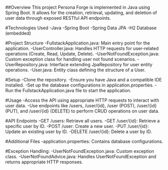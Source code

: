##Overview
This project Persona Forge is implemented in Java using Spring Boot. It allows for the
creation, retrieval, updating, and deletion of user data through exposed RESTful API endpoints.

#Technologies Used
-Java
-Spring Boot
-Spring Data JPA
-H2 Database (embedded)

#Project Structure
-FullstackApplication.java: Main entry point for the application.
-UserController.java: Handles HTTP requests for user-related operations (Create, Read, Update, Delete).
-UserNotFoundException.java: Custom exception class for handling user not found scenarios.
-UserRepository.java: Interface extending JpaRepository for user entity operations.
-User.java: Entity class defining the structure of a User.

#Setup
-Clone the repository.
-Ensure you have Java and a compatible IDE installed.
-Set up the database configurations in application.properties.
-Run the FullstackApplication.java file to start the application.

#Usage
-Access the API using appropriate HTTP requests to interact with user data.
-Use endpoints like /users, /user/{id}, /user (POST), /user/{id} (PUT), and /user/{id} (DELETE) to perform 
 CRUD operations on user data.

#API Endpoints
-GET /users: Retrieve all users.
-GET /user/{id}: Retrieve a specific user by ID.
-POST /user: Create a new user.
-PUT /user/{id}: Update an existing user by ID.
-DELETE /user/{id}: Delete a user by ID.

#Additional Files
-application.properties: Contains database configurations.

#Exception Handling:
-UserNotFoundException.java: Custom exception class.
-UserNotFoundAdvice.java: Handles UserNotFoundException and returns appropriate HTTP responses.
